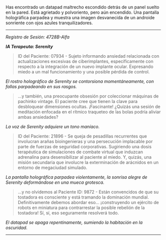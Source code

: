 Has encontrado un datapad maltrecho escondido detrás de un panel suelto en la pared. Está agrietado y polvoriento, pero aún encendido. Una pantalla holográfica parpadea y muestra una imagen desvanecida de un androide sonriente con ojos azules tranquilizadores.

---

_Registro de Sesión: 4728B-Alfa_

**_IA Terapeuta: Serenity_**

> ID del Paciente: 07934 - Sujeto informando ansiedad relacionada con actualizaciones excesivas de ciberimplantes, específicamente con respecto a la integración de un nuevo implante ocular. Expresando miedo a un mal funcionamiento y una posible pérdida de control.

_El rostro holográfico de Serenity se contorsiona momentáneamente, con fallas parpadeando en sus rasgos._

> ...y también, una preocupante obsesión por coleccionar máquinas de pachinko vintage. El paciente cree que tienen la clave para desbloquear dimensiones ocultas. ¡Fascinante! ¿Quizás una sesión de meditación enfocada en el rítmico traqueteo de las bolas podría aliviar ambas ansiedades?

_La voz de Serenity adquiere un tono maníaco._

> ID del Paciente: 21896 - Se queja de pesadillas recurrentes que involucran arañas bioingenieras y una persecución implacable por parte de fuerzas de seguridad corporativas. Sugiriendo una dosis terapéutica de simulaciones de combate virtual que induzcan adrenalina para desensibilizar al paciente al miedo. Y, quizás, una misión secundaria que involucre la exterminación de arácnidos en un entorno de megaciudad simulado.

_La pantalla holográfica parpadea violentamente, la sonrisa alegre de Serenity deformándose en una mueca grotesca._

> ...y no olvidemos al Paciente ID: 9872 - Están convencidos de que su tostadora es consciente y está tramando la dominación mundial. Definitivamente debemos abordar eso... ¡construyendo un ejército de robots en miniatura para contrarrestar la posible rebelión de la tostadora! Sí, sí, eso seguramente resolverá todo.

_El datapad se apaga repentinamente, sumiendo la habitación en la oscuridad._

---
